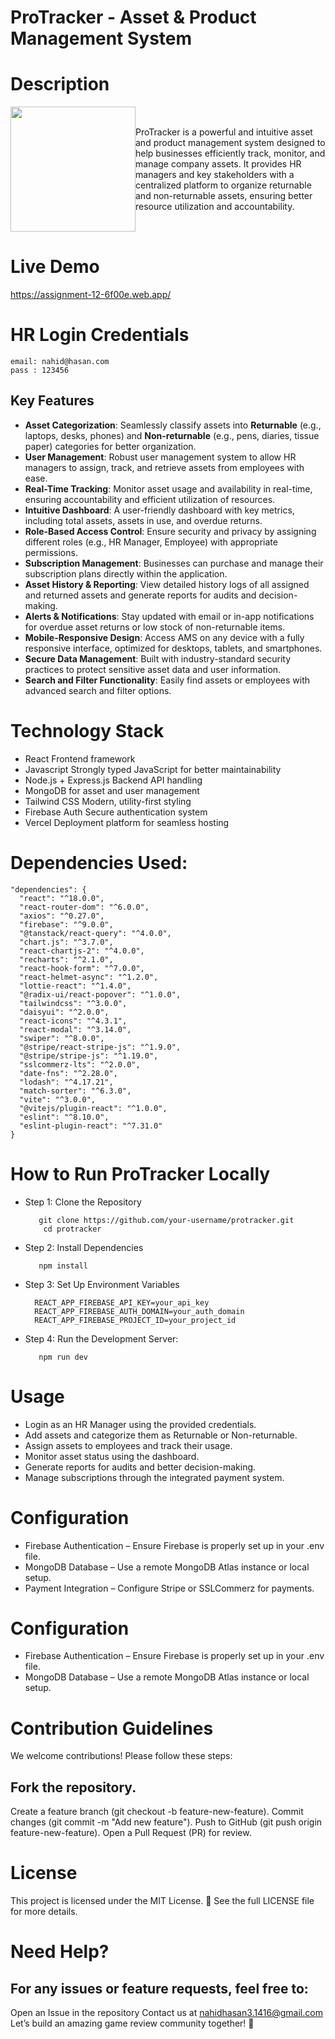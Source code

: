 # ProTracker - Asset & Product Management System

###
# Description
<div align="center" style="display: flex; align-items: center; gap: 20;">

  <img height="200" src="https://i.ibb.co.com/8gTCsqts/Screenshot-2025-02-01-161518.png" />

  <p style="max-width: 500; text-align: left;">
ProTracker is a powerful and intuitive asset and product management system designed to help businesses efficiently track, monitor, and manage company assets. It provides HR managers and key stakeholders with a centralized platform to organize returnable and non-returnable assets, ensuring better resource utilization and accountability.
  </p>

</div>





# Live Demo

https://assignment-12-6f00e.web.app/

# HR Login Credentials

    email: nahid@hasan.com
    pass : 123456

## Key Features
- **Asset Categorization**: Seamlessly classify assets into **Returnable** (e.g., laptops, desks, phones) and **Non-returnable** (e.g., pens, diaries, tissue paper) categories for better organization.
- **User Management**: Robust user management system to allow HR managers to assign, track, and retrieve assets from employees with ease.
- **Real-Time Tracking**: Monitor asset usage and availability in real-time, ensuring accountability and efficient utilization of resources.
- **Intuitive Dashboard**: A user-friendly dashboard with key metrics, including total assets, assets in use, and overdue returns.
- **Role-Based Access Control**: Ensure security and privacy by assigning different roles (e.g., HR Manager, Employee) with appropriate permissions.
- **Subscription Management**: Businesses can purchase and manage their subscription plans directly within the application.
- **Asset History & Reporting**: View detailed history logs of all assigned and returned assets and generate reports for audits and decision-making.
- **Alerts & Notifications**: Stay updated with email or in-app notifications for overdue asset returns or low stock of non-returnable items.
- **Mobile-Responsive Design**: Access AMS on any device with a fully responsive interface, optimized for desktops, tablets, and smartphones.
- **Secure Data Management**: Built with industry-standard security practices to protect sensitive asset data and user information.
- **Search and Filter Functionality**: Easily find assets or employees with advanced search and filter options.

# Technology Stack
- React Frontend framework
- Javascript Strongly typed JavaScript for better maintainability
- Node.js + Express.js Backend API handling
- MongoDB for asset and user management
- Tailwind CSS Modern, utility-first styling
- Firebase Auth Secure authentication system
- Vercel Deployment platform for seamless hosting

# Dependencies Used:

    "dependencies": {
      "react": "^18.0.0",
      "react-router-dom": "^6.0.0",
      "axios": "^0.27.0",
      "firebase": "^9.0.0",
      "@tanstack/react-query": "^4.0.0",
      "chart.js": "^3.7.0",
      "react-chartjs-2": "^4.0.0",
      "recharts": "^2.1.0",
      "react-hook-form": "^7.0.0",
      "react-helmet-async": "^1.2.0",
      "lottie-react": "^1.4.0",
      "@radix-ui/react-popover": "^1.0.0",
      "tailwindcss": "^3.0.0",
      "daisyui": "^2.0.0",
      "react-icons": "^4.3.1",
      "react-modal": "^3.14.0",
      "swiper": "^8.0.0",
      "@stripe/react-stripe-js": "^1.9.0",
      "@stripe/stripe-js": "^1.19.0",
      "sslcommerz-lts": "^2.0.0",
      "date-fns": "^2.28.0",
      "lodash": "^4.17.21",
      "match-sorter": "^6.3.0",
      "vite": "^3.0.0",
      "@vitejs/plugin-react": "^1.0.0",
      "eslint": "^8.10.0",
      "eslint-plugin-react": "^7.31.0"
    }


###

#  How to Run ProTracker Locally
- Step 1: Clone the Repository
  
         git clone https://github.com/your-username/protracker.git
          cd protracker
  
- Step 2: Install Dependencies
  
         npm install
- Step 3: Set Up Environment Variables

        REACT_APP_FIREBASE_API_KEY=your_api_key
        REACT_APP_FIREBASE_AUTH_DOMAIN=your_auth_domain
        REACT_APP_FIREBASE_PROJECT_ID=your_project_id

  
- Step 4: Run the Development Server:
  
         npm run dev
          
#  Usage
- Login as an HR Manager using the provided credentials.
- Add assets and categorize them as Returnable or Non-returnable.
- Assign assets to employees and track their usage.
- Monitor asset status using the dashboard.
- Generate reports for audits and better decision-making.
- Manage subscriptions through the integrated payment system.

# Configuration
- Firebase Authentication – Ensure Firebase is properly set up in your .env file.
- MongoDB Database – Use a remote MongoDB Atlas instance or local setup.
- Payment Integration – Configure Stripe or SSLCommerz for payments.

# Configuration
- Firebase Authentication – Ensure Firebase is properly set up in your .env file.
- MongoDB Database – Use a remote MongoDB Atlas instance or local setup.

# Contribution Guidelines
We welcome contributions! Please follow these steps:

## Fork the repository.
Create a feature branch (git checkout -b feature-new-feature).
Commit changes (git commit -m "Add new feature").
Push to GitHub (git push origin feature-new-feature).
Open a Pull Request (PR) for review.


# License
This project is licensed under the MIT License.
📄 See the full LICENSE file for more details.


# Need Help?
## For any issues or feature requests, feel free to:

Open an Issue in the repository
Contact us at nahidhasan3.1416@gmail.com
Let’s build an amazing game review community together! 🚀
